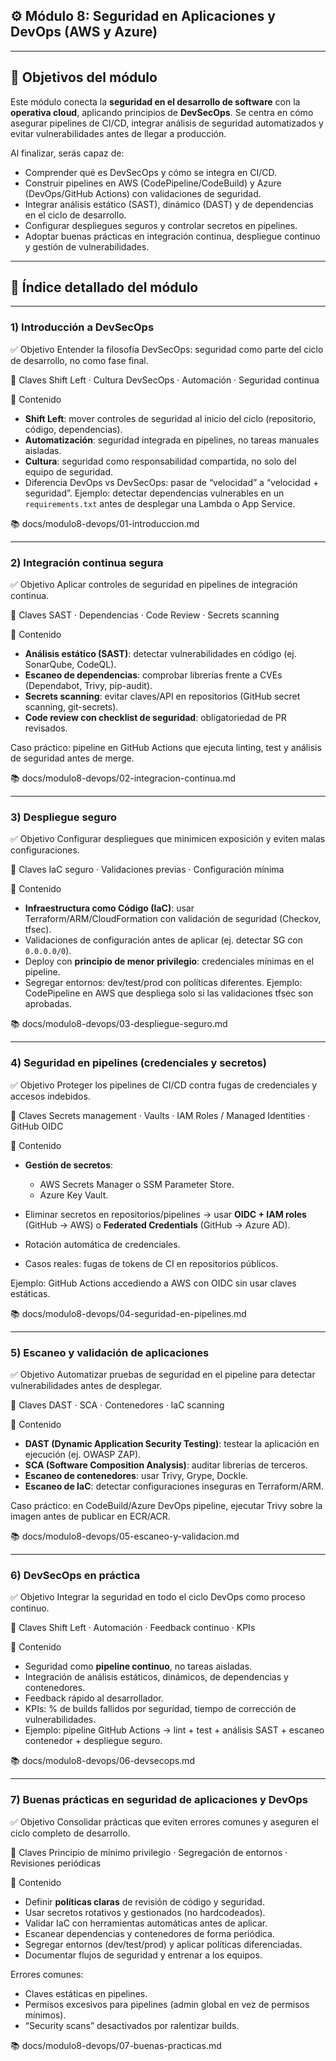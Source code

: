 ## ⚙️ Módulo 8: Seguridad en Aplicaciones y DevOps (AWS y Azure)

---

## 🎯 Objetivos del módulo

Este módulo conecta la **seguridad en el desarrollo de software** con la **operativa cloud**, aplicando principios de **DevSecOps**. Se centra en cómo asegurar pipelines de CI/CD, integrar análisis de seguridad automatizados y evitar vulnerabilidades antes de llegar a producción.

Al finalizar, serás capaz de:

* Comprender qué es DevSecOps y cómo se integra en CI/CD.
* Construir pipelines en AWS (CodePipeline/CodeBuild) y Azure (DevOps/GitHub Actions) con validaciones de seguridad.
* Integrar análisis estático (SAST), dinámico (DAST) y de dependencias en el ciclo de desarrollo.
* Configurar despliegues seguros y controlar secretos en pipelines.
* Adoptar buenas prácticas en integración continua, despliegue continuo y gestión de vulnerabilidades.

---

## 🧭 Índice detallado del módulo

---

### 1) Introducción a DevSecOps

✅ Objetivo
Entender la filosofía DevSecOps: seguridad como parte del ciclo de desarrollo, no como fase final.

📌 Claves
Shift Left · Cultura DevSecOps · Automación · Seguridad continua

🧩 Contenido

* **Shift Left**: mover controles de seguridad al inicio del ciclo (repositorio, código, dependencias).
* **Automatización**: seguridad integrada en pipelines, no tareas manuales aisladas.
* **Cultura**: seguridad como responsabilidad compartida, no solo del equipo de seguridad.
* Diferencia DevOps vs DevSecOps: pasar de “velocidad” a “velocidad + seguridad”.
  Ejemplo: detectar dependencias vulnerables en un `requirements.txt` antes de desplegar una Lambda o App Service.

📚 docs/modulo8-devops/01-introduccion.md

---

### 2) Integración continua segura

✅ Objetivo
Aplicar controles de seguridad en pipelines de integración continua.

📌 Claves
SAST · Dependencias · Code Review · Secrets scanning

🧩 Contenido

* **Análisis estático (SAST)**: detectar vulnerabilidades en código (ej. SonarQube, CodeQL).
* **Escaneo de dependencias**: comprobar librerías frente a CVEs (Dependabot, Trivy, pip-audit).
* **Secrets scanning**: evitar claves/API en repositorios (GitHub secret scanning, git-secrets).
* **Code review con checklist de seguridad**: obligatoriedad de PR revisados.

Caso práctico: pipeline en GitHub Actions que ejecuta linting, test y análisis de seguridad antes de merge.

📚 docs/modulo8-devops/02-integracion-continua.md

---

### 3) Despliegue seguro

✅ Objetivo
Configurar despliegues que minimicen exposición y eviten malas configuraciones.

📌 Claves
IaC seguro · Validaciones previas · Configuración mínima

🧩 Contenido

* **Infraestructura como Código (IaC)**: usar Terraform/ARM/CloudFormation con validación de seguridad (Checkov, tfsec).
* Validaciones de configuración antes de aplicar (ej. detectar SG con `0.0.0.0/0`).
* Deploy con **principio de menor privilegio**: credenciales mínimas en el pipeline.
* Segregar entornos: dev/test/prod con políticas diferentes.
  Ejemplo: CodePipeline en AWS que despliega solo si las validaciones tfsec son aprobadas.

📚 docs/modulo8-devops/03-despliegue-seguro.md

---

### 4) Seguridad en pipelines (credenciales y secretos)

✅ Objetivo
Proteger los pipelines de CI/CD contra fugas de credenciales y accesos indebidos.

📌 Claves
Secrets management · Vaults · IAM Roles / Managed Identities · GitHub OIDC

🧩 Contenido

* **Gestión de secretos**:

  * AWS Secrets Manager o SSM Parameter Store.
  * Azure Key Vault.
* Eliminar secretos en repositorios/pipelines → usar **OIDC + IAM roles** (GitHub → AWS) o **Federated Credentials** (GitHub → Azure AD).
* Rotación automática de credenciales.
* Casos reales: fugas de tokens de CI en repositorios públicos.

Ejemplo: GitHub Actions accediendo a AWS con OIDC sin usar claves estáticas.

📚 docs/modulo8-devops/04-seguridad-en-pipelines.md

---

### 5) Escaneo y validación de aplicaciones

✅ Objetivo
Automatizar pruebas de seguridad en el pipeline para detectar vulnerabilidades antes de desplegar.

📌 Claves
DAST · SCA · Contenedores · IaC scanning

🧩 Contenido

* **DAST (Dynamic Application Security Testing)**: testear la aplicación en ejecución (ej. OWASP ZAP).
* **SCA (Software Composition Analysis)**: auditar librerías de terceros.
* **Escaneo de contenedores**: usar Trivy, Grype, Dockle.
* **Escaneo de IaC**: detectar configuraciones inseguras en Terraform/ARM.

Caso práctico: en CodeBuild/Azure DevOps pipeline, ejecutar Trivy sobre la imagen antes de publicar en ECR/ACR.

📚 docs/modulo8-devops/05-escaneo-y-validacion.md

---

### 6) DevSecOps en práctica

✅ Objetivo
Integrar la seguridad en todo el ciclo DevOps como proceso continuo.

📌 Claves
Shift Left · Automación · Feedback continuo · KPIs

🧩 Contenido

* Seguridad como **pipeline continuo**, no tareas aisladas.
* Integración de análisis estáticos, dinámicos, de dependencias y contenedores.
* Feedback rápido al desarrollador.
* KPIs: % de builds fallidos por seguridad, tiempo de corrección de vulnerabilidades.
* Ejemplo: pipeline GitHub Actions → lint + test + análisis SAST + escaneo contenedor + despliegue seguro.

📚 docs/modulo8-devops/06-devsecops.md

---

### 7) Buenas prácticas en seguridad de aplicaciones y DevOps

✅ Objetivo
Consolidar prácticas que eviten errores comunes y aseguren el ciclo completo de desarrollo.

📌 Claves
Principio de mínimo privilegio · Segregación de entornos · Revisiones periódicas

🧩 Contenido

* Definir **políticas claras** de revisión de código y seguridad.
* Usar secretos rotativos y gestionados (no hardcodeados).
* Validar IaC con herramientas automáticas antes de aplicar.
* Escanear dependencias y contenedores de forma periódica.
* Segregar entornos (dev/test/prod) y aplicar políticas diferenciadas.
* Documentar flujos de seguridad y entrenar a los equipos.

Errores comunes:

* Claves estáticas en pipelines.
* Permisos excesivos para pipelines (admin global en vez de permisos mínimos).
* “Security scans” desactivados por ralentizar builds.

📚 docs/modulo8-devops/07-buenas-practicas.md